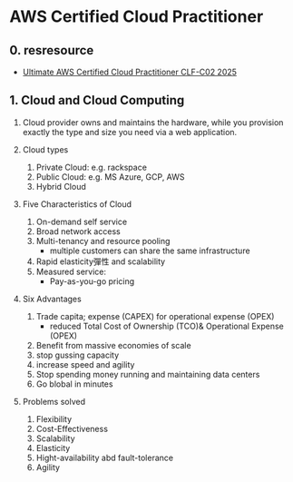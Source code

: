 # AWS Certified Cloud Practitioner
## 0. resresource
- [Ultimate AWS Certified Cloud Practitioner CLF-C02 2025](https://www.udemy.com/course/aws-certified-cloud-practitioner-new/)
## 1. Cloud and Cloud Computing
1. Cloud provider owns and maintains the hardware, while you provision exactly the type and size you need via a web application.

2. Cloud types
    1. Private Cloud: e.g. rackspace
    2. Public Cloud: e.g. MS Azure, GCP, AWS
    3. Hybrid Cloud

3. Five Characteristics of Cloud
    1. On-demand self service
    2. Broad network access
    3. Multi-tenancy and resource pooling
        - multiple customers can share the same infrastructure
    4. Rapid elasticity彈性 and scalability 
    5. Measured service:
        - Pay-as-you-go pricing

4. Six Advantages
    1. Trade capita; expense (CAPEX) for operational expense (OPEX)
        - reduced Total Cost of Ownership (TCO)& Operational Expense (OPEX)
    2. Benefit from massive economies of scale
    3. stop gussing capacity
    4. increase speed and agility
    5. Stop spending money running and maintaining data centers
    6. Go blobal in minutes

5. Problems solved
    1. Flexibility
    2. Cost-Effectiveness
    3. Scalability
    4. Elasticity
    5. Hight-availability abd fault-tolerance
    6. Agility